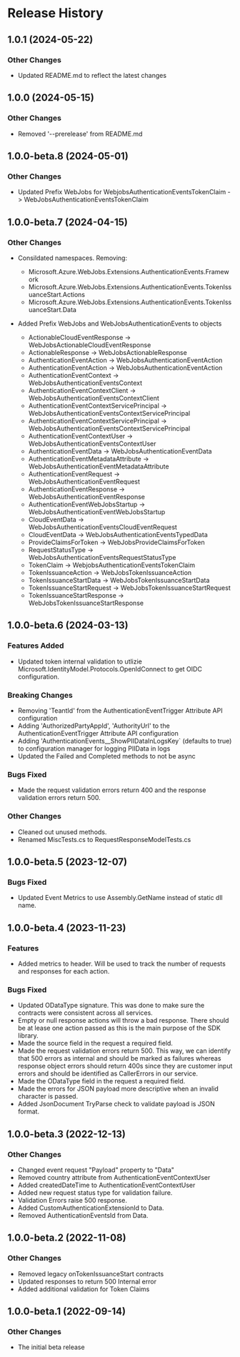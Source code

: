 # Release History

## 1.0.1 (2024-05-22)

### Other Changes
- Updated README.md to reflect the latest changes

## 1.0.0 (2024-05-15)

### Other Changes
- Removed '--prerelease' from README.md

## 1.0.0-beta.8 (2024-05-01)

### Other Changes
- Updated Prefix WebJobs for WebjobsAuthenticationEventsTokenClaim -> WebJobsAuthenticationEventsTokenClaim

## 1.0.0-beta.7 (2024-04-15)

### Other Changes
- Consildated namespaces. Removing:
	- Microsoft.Azure.WebJobs.Extensions.AuthenticationEvents.Framework
	- Microsoft.Azure.WebJobs.Extensions.AuthenticationEvents.TokenIssuanceStart.Actions
	- Microsoft.Azure.WebJobs.Extensions.AuthenticationEvents.TokenIssuanceStart.Data

- Added Prefix WebJobs and WebJobsAuthenticationEvents to objects
	- ActionableCloudEventResponse -> WebJobsActionableCloudEventResponse
	- ActionableResponse -> WebJobsActionableResponse
	- AuthenticationEventAction -> WebJobsAuthenticationEventAction
	- AuthenticationEventAction -> WebJobsAuthenticationEventAction
	- AuthenticationEventContext -> WebJobsAuthenticationEventsContext
	- AuthenticationEventContextClient -> WebJobsAuthenticationEventsContextClient
	- AuthenticationEventContextServicePrincipal -> WebJobsAuthenticationEventsContextServicePrincipal
	- AuthenticationEventContextServicePrincipal -> WebJobsAuthenticationEventsContextServicePrincipal
	- AuthenticationEventContextUser -> WebJobsAuthenticationEventsContextUser
	- AuthenticationEventData -> WebJobsAuthenticationEventData
	- AuthenticationEventMetadataAttribute -> WebJobsAuthenticationEventMetadataAttribute
	- AuthenticationEventRequest -> WebJobsAuthenticationEventRequest
	- AuthenticationEventResponse -> WebJobsAuthenticationEventResponse
	- AuthenticationEventWebJobsStartup  -> WebJobsAuthenticationEventWebJobsStartup
	- CloudEventData -> WebJobsAuthenticationEventsCloudEventRequest
	- CloudEventData -> WebJobsAuthenticationEventsTypedData
	- ProvideClaimsForToken -> WebJobsProvideClaimsForToken
	- RequestStatusType -> WebJobsAuthenticationEventsRequestStatusType
	- TokenClaim -> WebjobsAuthenticationEventsTokenClaim
	- TokenIssuanceAction -> WebJobsTokenIssuanceAction
	- TokenIssuanceStartData -> WebJobsTokenIssuanceStartData
	- TokenIssuanceStartRequest -> WebJobsTokenIssuanceStartRequest
	- TokenIssuanceStartResponse -> WebJobsTokenIssuanceStartResponse

## 1.0.0-beta.6 (2024-03-13)

### Features Added

- Updated token internal validation to utlizie Microsoft.IdentityModel.Protocols.OpenIdConnect to get OIDC configuration.

### Breaking Changes

- Removing 'TeantId' from the AuthenticationEventTrigger Attribute API configuration
- Adding 'AuthorizedPartyAppId', 'AuthorityUrl' to the AuthenticationEventTrigger Attribute API configuration
- Adding 'AuthenticationEvents__ShowPIIDataInLogsKey` (defaults to true) to configuration manager for logging PIIData in logs
- Updated the Failed and Completed methods to not be async

### Bugs Fixed

- Made the request validation errors return 400 and the response validation errors return 500.

### Other Changes

- Cleaned out unused methods.
- Renamed MiscTests.cs to RequestResponseModelTests.cs

## 1.0.0-beta.5 (2023-12-07)

### Bugs Fixed

- Updated Event Metrics to use Assembly.GetName instead of static dll name.

## 1.0.0-beta.4 (2023-11-23)

### Features

- Added metrics to header. Will be used to track the number of requests and responses for each action.

### Bugs Fixed

- Updated ODataType signature. This was done to make sure the contracts were consistent across all services.
- Empty or null response actions will throw a bad response. There should be at lease one action passed as this is the main purpose of the SDK library. 
- Made the source field in the request a required field. 
- Made the request validation errors return 500. This way, we can identify that 500 errors as internal and should be marked as failures whereas response object errors should return 400s since they are customer input errors and should be identified as CallerErrors in our service.
- Made the ODataType field in the request a required field.
- Made the errors for JSON payload more descriptive when an invalid character is passed.
- Added JsonDocument TryParse check to validate payload is JSON format.

## 1.0.0-beta.3 (2022-12-13)

### Other Changes

- Changed event request "Payload" property to "Data"
- Removed country attribute from AuthenticationEventContextUser
- Added createdDateTime to AuthenticationEventContextUser
- Added new request status type for validation failure.
- Validation Errors raise 500 response.
- Added CustomAuthenticationExtensionId to Data.
- Removed AuthenticationEventsId from Data.

## 1.0.0-beta.2 (2022-11-08)

### Other Changes

- Removed legacy onTokenIssuanceStart contracts
- Updated responses to return 500 Internal error
- Added additional validation for Token Claims

## 1.0.0-beta.1 (2022-09-14)

### Other Changes

- The initial beta release
